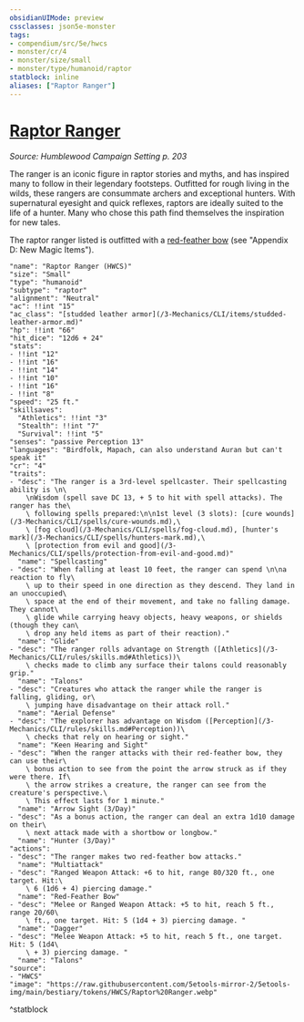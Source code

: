```yaml
---
obsidianUIMode: preview
cssclasses: json5e-monster
tags:
- compendium/src/5e/hwcs
- monster/cr/4
- monster/size/small
- monster/type/humanoid/raptor
statblock: inline
aliases: ["Raptor Ranger"]
---
```

# [Raptor Ranger](3-Mechanics/CLI/bestiary/humanoid/raptor-ranger-hwcs.md)
*Source: Humblewood Campaign Setting p. 203*  

The ranger is an iconic figure in raptor stories and myths, and has inspired many to follow in their legendary footsteps. Outfitted for rough living in the wilds, these rangers are consummate archers and exceptional hunters. With supernatural eyesight and quick reflexes, raptors are ideally suited to the life of a hunter. Many who chose this path find themselves the inspiration for new tales.

The raptor ranger listed is outfitted with a [red-feather bow](/3-Mechanics/CLI/items/red-feather-bow-hwcs.md) (see "Appendix D: New Magic Items").

```statblock
"name": "Raptor Ranger (HWCS)"
"size": "Small"
"type": "humanoid"
"subtype": "raptor"
"alignment": "Neutral"
"ac": !!int "15"
"ac_class": "[studded leather armor](/3-Mechanics/CLI/items/studded-leather-armor.md)"
"hp": !!int "66"
"hit_dice": "12d6 + 24"
"stats":
- !!int "12"
- !!int "16"
- !!int "14"
- !!int "10"
- !!int "16"
- !!int "8"
"speed": "25 ft."
"skillsaves":
  "Athletics": !!int "3"
  "Stealth": !!int "7"
  "Survival": !!int "5"
"senses": "passive Perception 13"
"languages": "Birdfolk, Mapach, can also understand Auran but can't speak it"
"cr": "4"
"traits":
- "desc": "The ranger is a 3rd-level spellcaster. Their spellcasting ability is \n\
    \nWisdom (spell save DC 13, + 5 to hit with spell attacks). The ranger has the\
    \ following spells prepared:\n\n1st level (3 slots): [cure wounds](/3-Mechanics/CLI/spells/cure-wounds.md),\
    \ [fog cloud](/3-Mechanics/CLI/spells/fog-cloud.md), [hunter's mark](/3-Mechanics/CLI/spells/hunters-mark.md),\
    \ [protection from evil and good](/3-Mechanics/CLI/spells/protection-from-evil-and-good.md)"
  "name": "Spellcasting"
- "desc": "When falling at least 10 feet, the ranger can spend \n\na reaction to fly\
    \ up to their speed in one direction as they descend. They land in an unoccupied\
    \ space at the end of their movement, and take no falling damage. They cannot\
    \ glide while carrying heavy objects, heavy weapons, or shields (though they can\
    \ drop any held items as part of their reaction)."
  "name": "Glide"
- "desc": "The ranger rolls advantage on Strength ([Athletics](/3-Mechanics/CLI/rules/skills.md#Athletics))\
    \ checks made to climb any surface their talons could reasonably grip."
  "name": "Talons"
- "desc": "Creatures who attack the ranger while the ranger is falling, gliding, or\
    \ jumping have disadvantage on their attack roll."
  "name": "Aerial Defense"
- "desc": "The explorer has advantage on Wisdom ([Perception](/3-Mechanics/CLI/rules/skills.md#Perception))\
    \ checks that rely on hearing or sight."
  "name": "Keen Hearing and Sight"
- "desc": "When the ranger attacks with their red-feather bow, they can use their\
    \ bonus action to see from the point the arrow struck as if they were there. If\
    \ the arrow strikes a creature, the ranger can see from the creature's perspective.\
    \ This effect lasts for 1 minute."
  "name": "Arrow Sight (3/Day)"
- "desc": "As a bonus action, the ranger can deal an extra 1d10 damage on their\
    \ next attack made with a shortbow or longbow."
  "name": "Hunter (3/Day)"
"actions":
- "desc": "The ranger makes two red-feather bow attacks."
  "name": "Multiattack"
- "desc": "Ranged Weapon Attack: +6 to hit, range 80/320 ft., one target. Hit:\
    \ 6 (1d6 + 4) piercing damage."
  "name": "Red-Feather Bow"
- "desc": "Melee or Ranged Weapon Attack: +5 to hit, reach 5 ft., range 20/60\
    \ ft., one target. Hit: 5 (1d4 + 3) piercing damage. "
  "name": "Dagger"
- "desc": "Melee Weapon Attack: +5 to hit, reach 5 ft., one target. Hit: 5 (1d4\
    \ + 3) piercing damage. "
  "name": "Talons"
"source":
- "HWCS"
"image": "https://raw.githubusercontent.com/5etools-mirror-2/5etools-img/main/bestiary/tokens/HWCS/Raptor%20Ranger.webp"
```
^statblock